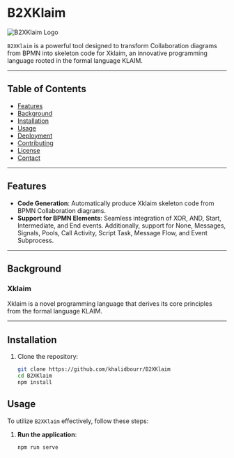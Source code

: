 # B2XKlaim

![B2XKlaim Logo](path_to_your_logo.png) <!-- If you have a logo, replace path_to_your_logo.png with the actual path -->

`B2XKlaim` is a powerful tool designed to transform Collaboration diagrams from BPMN into skeleton code for Xklaim, an innovative programming language rooted in the formal language KLAIM.

---

## Table of Contents

- [Features](#features)
- [Background](#background)
- [Installation](#installation)
- [Usage](#usage)
- [Deployment](#deployment)
- [Contributing](#contributing)
- [License](#license)
- [Contact](#contact)

---

## Features

- **Code Generation**: Automatically produce Xklaim skeleton code from BPMN Collaboration diagrams.
- **Support for BPMN Elements**: Seamless integration of XOR, AND, Start, Intermediate, and End events. Additionally, support for None, Messages, Signals, Pools, Call Activity, Script Task, Message Flow, and Event Subprocess.

---

## Background

### Xklaim

Xklaim is a novel programming language that derives its core principles from the formal language KLAIM. 

---

## Installation

1. Clone the repository:
   ```bash
   git clone https://github.com/khalidbourr/B2XKlaim
   cd B2XKlaim
   npm install

## Usage

To utilize `B2XKlaim` effectively, follow these steps:

1. **Run the application**: 

   ```bash
   npm run serve
